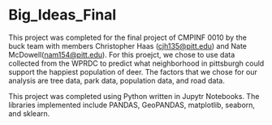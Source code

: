 # Big_Ideas_Final

This project was completed for the final project of CMPINF 0010 by the buck team with members Christopher Haas (cjh135@pitt.edu) and Nate McDowell(nam154@pitt.edu). For this proejct, we chose to use data collected from the WPRDC to predict what neighborhood in pittsburgh could support the happiest population of deer. The factors that we chose for our analysis are tree data, park data, population data, and road data. 

This project was completed using Python written in Jupytr Notebooks. The libraries implemented include PANDAS, GeoPANDAS, matplotlib, seaborn, and sklearn.
